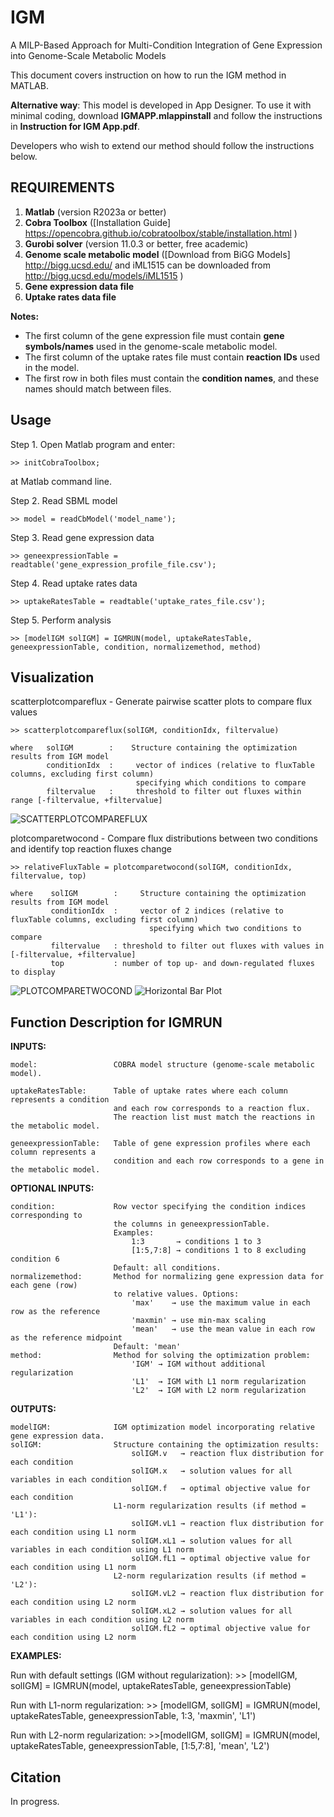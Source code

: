 # IGM
A MILP-Based Approach for Multi-Condition Integration of Gene Expression into Genome-Scale Metabolic Models

This document covers instruction on how to run the IGM method in MATLAB.

**Alternative way**: This model is developed in App Designer. To use it with minimal coding, download **IGMAPP.mlappinstall** and follow the instructions in **Instruction for IGM App.pdf**.

Developers who wish to extend our method should follow the instructions below.

## REQUIREMENTS ##
1. **Matlab** (version R2023a or better)
2. **Cobra Toolbox** ([Installation Guide] https://opencobra.github.io/cobratoolbox/stable/installation.html )
2. **Gurobi solver** (version 11.0.3 or better, free academic)
3. **Genome scale metabolic model** ([Download from BiGG Models] http://bigg.ucsd.edu/ and iML1515 can be downloaded from http://bigg.ucsd.edu/models/iML1515 )
4. **Gene expression data file**
5. **Uptake rates data file**

**Notes:**  
- The first column of the gene expression file must contain **gene symbols/names** used in the genome-scale metabolic model.  
- The first column of the uptake rates file must contain **reaction IDs** used in the model.  
- The first row in both files must contain the **condition names**, and these names should match between files.  

## Usage ##
Step 1. Open Matlab program and enter:

    >> initCobraToolbox;

at Matlab command line.

Step 2. Read SBML model

    >> model = readCbModel('model_name');

Step 3. Read gene expression data

    >> geneexpressionTable = readtable('gene_expression_profile_file.csv');

Step 4. Read uptake rates data

    >> uptakeRatesTable = readtable('uptake_rates_file.csv');

Step 5. Perform analysis

    >> [modelIGM solIGM] = IGMRUN(model, uptakeRatesTable, geneexpressionTable, condition, normalizemethod, method)

## Visualization ##

scatterplotcompareflux - Generate pairwise scatter plots to compare flux values

    >> scatterplotcompareflux(solIGM, conditionIdx, filtervalue)
    
    where   solIGM        :    Structure containing the optimization results from IGM model
            conditionIdx  :     vector of indices (relative to fluxTable columns, excluding first column)
                                specifying which conditions to compare
            filtervalue   :     threshold to filter out fluxes within range [-filtervalue, +filtervalue]

![SCATTERPLOTCOMPAREFLUX](Images/Fluxcompare_A.png)

plotcomparetwocond - Compare flux distributions between two conditions and identify top reaction fluxes change

    >> relativeFluxTable = plotcomparetwocond(solIGM, conditionIdx, filtervalue, top)
    
    where    solIGM        :     Structure containing the optimization results from IGM model
             conditionIdx  :     vector of 2 indices (relative to fluxTable columns, excluding first column)
                                   specifying which two conditions to compare
             filtervalue   : threshold to filter out fluxes with values in [-filtervalue, +filtervalue]
             top           : number of top up- and down-regulated fluxes to display
    
![PLOTCOMPARETWOCOND](Images/glc2.png)
![Horizontal Bar Plot](Images/glcs2n.png)

## Function Description for IGMRUN ##
 **INPUTS:**
 
    model:                 COBRA model structure (genome-scale metabolic model).

    uptakeRatesTable:      Table of uptake rates where each column represents a condition 
                           and each row corresponds to a reaction flux.
                           The reaction list must match the reactions in the metabolic model.

    geneexpressionTable:   Table of gene expression profiles where each column represents a 
                           condition and each row corresponds to a gene in the metabolic model.

 **OPTIONAL INPUTS:**
 
    condition:             Row vector specifying the condition indices corresponding to 
                           the columns in geneexpressionTable.
                           Examples:
                               1:3       → conditions 1 to 3
                               [1:5,7:8] → conditions 1 to 8 excluding condition 6
                           Default: all conditions.
    normalizemethod:       Method for normalizing gene expression data for each gene (row) 
                           to relative values. Options:
                               'max'    → use the maximum value in each row as the reference
                               'maxmin' → use min-max scaling
                               'mean'   → use the mean value in each row as the reference midpoint
                           Default: 'mean'
    method:                Method for solving the optimization problem:
                               'IGM' → IGM without additional regularization
                               'L1'  → IGM with L1 norm regularization
                               'L2'  → IGM with L2 norm regularization

 **OUTPUTS:**
 
    modelIGM:              IGM optimization model incorporating relative gene expression data.
    solIGM:                Structure containing the optimization results:
                               solIGM.v   → reaction flux distribution for each condition
                               solIGM.x   → solution values for all variables in each condition
                               solIGM.f   → optimal objective value for each condition
                           L1-norm regularization results (if method = 'L1'):
                               solIGM.vL1 → reaction flux distribution for each condition using L1 norm
                               solIGM.xL1 → solution values for all variables in each condition using L1 norm
                               solIGM.fL1 → optimal objective value for each condition using L1 norm
                           L2-norm regularization results (if method = 'L2'):
                               solIGM.vL2 → reaction flux distribution for each condition using L2 norm
                               solIGM.xL2 → solution values for all variables in each condition using L2 norm
                               solIGM.fL2 → optimal objective value for each condition using L2 norm

 **EXAMPLES:**
 
Run with default settings (IGM without regularization):
    >> [modelIGM, solIGM] = IGMRUN(model, uptakeRatesTable, geneexpressionTable)

Run with L1-norm regularization:
    >> [modelIGM, solIGM] = IGMRUN(model, uptakeRatesTable, geneexpressionTable, 1:3, 'maxmin', 'L1')

Run with L2-norm regularization:
    >>[modelIGM, solIGM] = IGMRUN(model, uptakeRatesTable, geneexpressionTable, [1:5,7:8], 'mean', 'L2')

## Citation ##
In progress.


